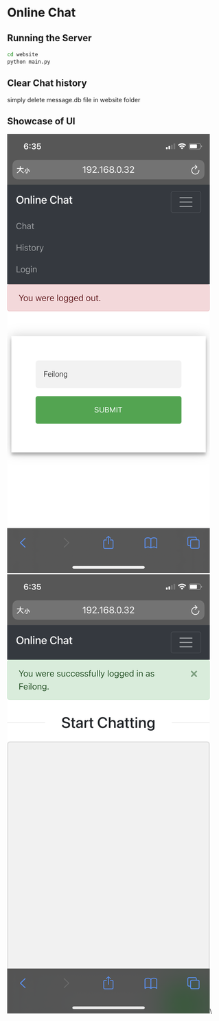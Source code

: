 # Online Chat
 
## Running the Server

```bash
cd website
python main.py
```

## Clear Chat history
simply delete message.db file in website folder

## Showcase of UI
![Main](https://github.com/FeilongHou/OnlineChat/blob/main/Main.png)\
![Chatroom](https://github.com/FeilongHou/OnlineChat/blob/main/Chat_room.png)\
